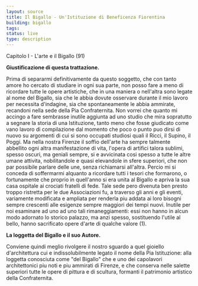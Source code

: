 ```yaml
---
layout: source
title: Il Bigallo - Un'Istituzione di Beneficenza Fiorentina
building: bigallo
tags:
status: live
type: description
---
```


Capitolo I - L'arte e il Bigallo (91)

**Giustificazione di questa trattazione.**

Prima di separarmi definitivamente da questo soggetto, che con tanto amore ho cercato di studiare in ogni sua parte, non posso fare a meno di ricordare tutte le opere artistiche, che in una maniera o nell'altra sono legate al nome del Bigallo, sia che le abbia dovute osservare durante il mio lavoro per necessita d'indagine, sia che spontaneamente le abbia ammirate, recandoni nella sede della Pia Confraternita.
Non vorrei che quanto mi accingo a fare sembrasse inutile aggiunta ad uno studio che mira sopratutto a segnare la storia di una Istituzione, tanto meno che fosse giudicato come vano lavoro di compilazione dal momento che poco o punto puo dirsi di nuovo su argomenti di cui si sono occupati studiosi quali il Ricci, il Supino, il Poggi.
Ma nella nostra Firenze il soffio dell'arte ha sempre talmente abbellito ogni altra manifestazione di vita, l'opera di artifici talora sublimi, spesso oscuri, ma geniali sempre, si e avvicinata cosi spesso a tutte le altre umane attivita, nobilitandole e quasi elevandole in sfere superiori, che non par possibile parlare delle une, senza richiamarsi all'altra.
Percio mi si conceda di soffermarmi alquanto a ricordare tutti i tesori che formarono, o fortunamente che proprio in quell'anno si era unita al Bigallo e apriva la sua casa ospitale ai crociati fratelli di fede.
Tale sede pero divenuta ben presto troppo ristretta per le due Associazioni fu, a traverso gli anni e gli eventi, variamente modificata e ampliata per renderla piu addata ai loro bisogni sempre crescenti alle esigenze sempre maggiori dei tempi nuovi.
Inutile per noi esaminare ad uno ad uno tali rimaneggiamenti: essi non hanno in alcun modo adornato lo storico palazzo, ma anzi spesso, sostituendo l'utile al bello, hanno sacrificato opere d'arte di qualche valore (1).

**La loggetta del Bigallo e il suo Autore.**

Conviene quindi meglio rivolgere il nostro sguardo a quel gioiello d'architettura cui e indissolubilmente legato il nome della Pia Istituzione: alla loggetta conosciuta come "del Bigallo" che e uno dei capolavori architettonici piu noti e piu ammirati di Firenze, e che conserva nelle salette superiori tutte le opere di pittura e di scultura, formanti il patrimonio artistico della Confraternita.
